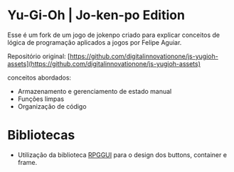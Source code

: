 # Yu-Gi-Oh | Jo-ken-po Edition

Esse é um fork de um jogo de jokenpo criado para explicar conceitos de lógica de programação aplicados a jogos por Felipe Aguiar.

Repositório original: [https://github.com/digitalinnovationone/js-yugioh-assets](https://github.com/digitalinnovationone/js-yugioh-assets)

conceitos abordados:

- Armazenamento e gerenciamento de estado manual
- Funções limpas
- Organização de código

# Bibliotecas

- Utilização da biblioteca [RPGGUI](https://github.com/RonenNess/RPGUI) para o design dos buttons, container e frame.

